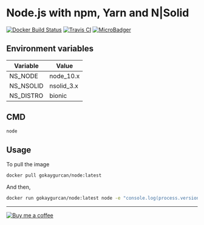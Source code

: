 # Node.js with npm, Yarn and N|Solid

[![Docker Build Status](https://img.shields.io/docker/build/gokaygurcan/node.svg?style=for-the-badge&logo=docker&colorA=22b8eb)](https://hub.docker.com/r/gokaygurcan/node/) [![Travis CI](https://img.shields.io/travis/gokaygurcan/dockerfile-node.svg?style=for-the-badge&logo=travis&colorA=39a85b)](https://travis-ci.org/gokaygurcan/dockerfile-node) [![MicroBadger](https://img.shields.io/microbadger/image-size/gokaygurcan/node.svg?style=for-the-badge&colorA=337ab7&colorB=252528)](https://microbadger.com/images/gokaygurcan/node)

<h2>Environment variables</h2>

| Variable     | Value         |
| ------------ | ------------- |
| NS_NODE      | node_10.x     |
| NS_NSOLID    | nsolid_3.x    |
| NS_DISTRO    | bionic        |

<h2>CMD</h2>

```bash
node
```

<h2>Usage</h2>

To pull the image

```bash
docker pull gokaygurcan/node:latest
```

And then,

```bash
docker run gokaygurcan/node:latest node -e "console.log(process.versions);"
```

---

[![Buy me a coffee](https://www.buymeacoffee.com/assets/img/guidelines/download-assets-sm-2.svg)](https://www.buymeacoffee.com/gokaygurcan)

